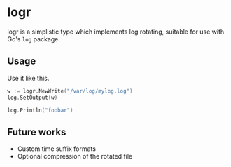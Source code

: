 logr
====

logr is a simplistic type which implements log rotating, suitable for use with Go's `log` package.

Usage
-----

Use it like this.

```go
w := logr.NewWrite("/var/log/mylog.log")
log.SetOutput(w)

log.Println("foobar")
```

Future works
------------

 * Custom time suffix formats
 * Optional compression of the rotated file
